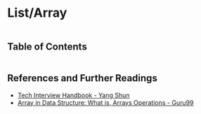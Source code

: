 # List/Array

```{contents}
```

## Table of Contents

```{tableofcontents}

```

## References and Further Readings

-   [Tech Interview Handbook - Yang Shun](https://www.techinterviewhandbook.org/algorithms/array/)
-   [Array in Data Structure: What is, Arrays Operations - Guru99](https://www.guru99.com/array-data-structure.html)
